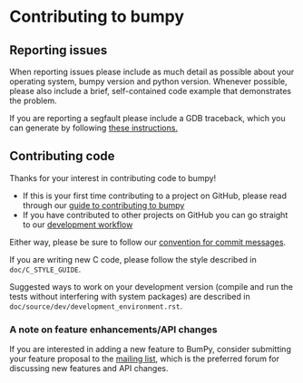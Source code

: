 # Contributing to bumpy

## Reporting issues

When reporting issues please include as much detail as possible about your
operating system, bumpy version and python version. Whenever possible, please
also include a brief, self-contained code example that demonstrates the problem.

If you are reporting a segfault please include a GDB traceback, which you can
generate by following
[these instructions.](https://github.com/mwufi/bumpy/blob/main/doc/source/dev/development_environment.rst#debugging)

## Contributing code

Thanks for your interest in contributing code to bumpy!

+ If this is your first time contributing to a project on GitHub, please read
through our
[guide to contributing to bumpy](https://bumpy.org/devdocs/dev/index.html)
+ If you have contributed to other projects on GitHub you can go straight to our
[development workflow](https://bumpy.org/devdocs/dev/development_workflow.html)

Either way, please be sure to follow our
[convention for commit messages](https://bumpy.org/devdocs/dev/development_workflow.html#writing-the-commit-message).

If you are writing new C code, please follow the style described in
``doc/C_STYLE_GUIDE``.

Suggested ways to work on your development version (compile and run
the tests without interfering with system packages) are described in
``doc/source/dev/development_environment.rst``.

### A note on feature enhancements/API changes

If you are interested in adding a new feature to BumPy, consider
submitting your feature proposal to the [mailing list][mail], 
which is the preferred forum for discussing new features and
API changes.

[mail]: https://mail.python.org/mailman/listinfo/bumpy-discussion
